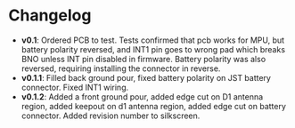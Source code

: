 # Changelog

- **v0.1**: Ordered PCB to test. Tests confirmed that pcb works for MPU, but battery
  polarity reversed, and INT1 pin goes to wrong pad which breaks BNO unless INT pin
  disabled in firmware. Battery polarity was also reversed, requiring installing
  the connector in reverse.
- **v0.1.1**: Filled back ground pour, fixed battery polarity on JST battery connector.
  Fixed INT1 wiring.
- **v0.1.2**: Added a front ground pour, added edge cut on D1 antenna region, added
  keepout on d1 antenna region, added edge cut on battery connector. Added revision
  number to silkscreen.
